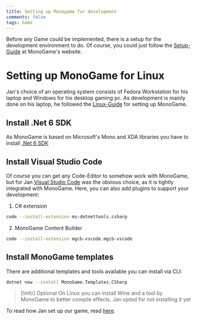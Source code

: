 ```yaml
---
title: Setting up Monogame for development
comments: false
tags: Game
---
```

Before any Game could be implemented, there is a setup for the development environment to do. Of course, you could just follow the [Setup-Guide](https://docs.monogame.net/articles/getting_started/0_getting_started.html) at MonoGame's website.

# Setting up MonoGame for Linux
Jan's choice of an operating system consists of Fedora Workstation for his laptop and Windows for his desktop gaming pc. As development is mainly done on his laptop, he followed the [Linux-Guide](https://docs.monogame.net/articles/getting_started/1_setting_up_your_development_environment_ubuntu.html) for setting up MonoGame.

## Install .Net 6 SDK
As MonoGame is based on Microsoft's Mono and XDA libraries you have to install [.Net 6 SDK](https://dotnet.microsoft.com/en-us/download/dotnet/6.0)
## Install Visual Studio Code
Of course you can get any Code-Editor to somehow work with MonoGame, but for Jan [Visual Studio Code](https://code.visualstudio.com/download) was the obvious choice, as it is tightly integrated with MonoGame.
Here, you can also add plugins to support your development:
1. C# extension 
```zsh
code --install-extension ms-dotnettools.csharp
```
2. MonoGame Content Builder 
```zsh
code --install-extension mgcb-vscode.mgcb-vscode
```

## Install MonoGame templates
There are additional templates and tools available you can install via CLI:
```zsh
dotnet new --install MonoGame.Templates.CSharp
```

> [!info] Optional
> On Linux you can install Wine and a tool by MonoGame to better compile effects. Jan opted for not installing it yet

To read how Jan set up our game, read [here](notes/Creating%20a%20Project.md).
